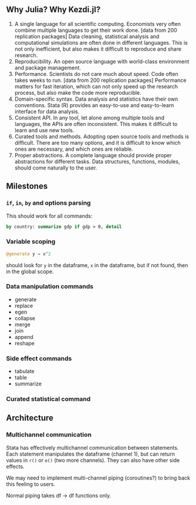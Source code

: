 ## Why Julia? Why Kezdi.jl?
1. A single language for all scientific computing. Economists very often combine multiple languages to get their work done. [data from 200 replication packages] Data cleaning, statistical analysis and computational simulations are often done in different languages. This is not only inefficient, but also makes it difficult to reproduce and share research.
2. Reproducibility. An open source language with world-class environment and package management.
3. Performance. Scientists do not care much about speed. Code often takes weeks to run. [data from 200 replication packages] Performance matters for fast iteration, which can not only speed up the research process, but also make the code more reproducible.
4. Domain-specific syntax. Data analysis and statistics have their own conventions. Stata (R) provides an easy-to-use and easy-to-learn interface for data analysis. 
5. Consistent API. In any tool, let alone among multiple tools and languages, the APIs are often inconsistent. This makes it difficult to learn and use new tools.
6. Curated tools and methods. Adopting open source tools and methods is difficult. There are too many options, and it is difficult to know which ones are necessary, and which ones are reliable.
7. Proper abstractions. A complete language should provide proper abstractions for different tasks. Data structures, functions, modules, should come naturally to the user.

## Milestones
### `if`, `in`, `by` and options parsing
This should work for all commands:

```stata
by country: summarize gdp if gdp > 0, detail
```

### Variable scoping
```julia
@generate y = x^2
```
should look for `y` in the dataframe, `x` in the dataframe, but if not found, then in the global scope.

### Data manipulation commands
- generate
- replace
- egen
- collapse
- merge
- join
- append
- reshape

### Side effect commands
- tabulate
- table
- summarize

### Curated statistical command

## Architecture
### Multichannel communication
Stata has effectively multichannel communication between statements. Each statement manipulates the dataframe (channel 1), but can return values in `r()` or `e()` (two more channels). They can also have other side effects.

We may need to implement multi-channel piping (coroutines?) to bring back this feeling to users.

Normal piping takes df -> df functions only.